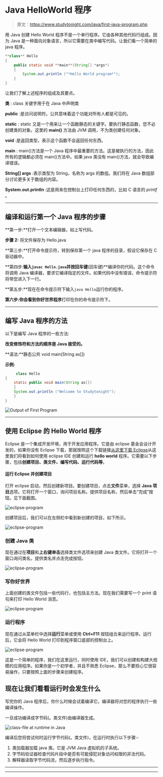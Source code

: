 # Java HelloWorld 程序

> 原文：<https://www.studytonight.com/java/first-java-program.php>

用 Java 创建 Hello World 程序不是一个单行程序。它由各种其他代码行组成。因为 Java 是一种面向对象语言，所以它需要在类中编写代码。让我们看一个简单的 java 程序。

```java
**class** Hello
{
  	public static void **main**(String[] *args*)
  	{
     	System.out.println ("*Hello World program*");
  	}
}
```

让我们了解上述程序的组成及其要点。

**类** : class 关键字用于在 Java 中声明类

**public** :是访问说明符。公共意味着这个功能对所有人都是可见的。

**static** : static 又是一个用来让一个函数静态的关键字。要执行静态函数，您不必创建类的对象。这里的 **main()** 方法由 JVM 调用，不为类创建任何对象。

**void** :是返回类型，表示这个函数不会返回任何东西。

**main** : main()方法是一个 Java 程序中最重要的方法。这是被执行的方法，因此所有的逻辑都必须在 main()方法中。如果 java 类没有 main()方法，就会导致编译错误。

**String[] args** :表示类型为 String，名称为 args 的数组。我们将在 Java 数组部分讨论更多关于数组的内容。

**System.out.println** :这是用来在控制台上打印任何东西的，比如 C 语言的 *printf* 。

* * *

## 编译和运行第一个 Java 程序的步骤

**第一步:**打开一个文本编辑器，如上写代码。

**步骤 2:** 将文件保存为 Hello.java

**第三步:**打开命令提示符，转到保存第一个 java 程序的目录，假设它保存在 C 驱动器中。

**第四步:**输入`javac Hello.java`并按回车键**(回车键)**编译你的代码。这个命令将调用 Java 编译器，要求它编译指定的文件。如果代码中没有错误，命令提示符将带您进入下一行。

**第五步:**现在在命令提示符下输入`java Hello`运行你的程序。

**第六步:**你会看到**你好世界程序**打印在你的命令提示符下。

* * *

## 编写 Java 程序的方法

以下是编写 Java 程序的一些方法:

**改变修饰符和方法的顺序是 Java 接受的。**

**语法:**静态公共 void main(String as[])

**示例:**

```java
	 class Hello
{
	static public void main(String as[])
	{
	System.out.println ("Welcome to Studytonight");
	}
} 

```

![Output of First Program](img/319d56b21402a390ef625f934af28f7b.png)

* * *

## 使用 Eclipse 的 Hello World 程序

Eclipse 是一个集成开发环境，用于开发应用程序。它是由 eclipse 基金会设计开发的，如果你没有 Eclipse 下载，那就按照这个下载链接[从这里下载 Eclipse](https://www.eclipse.org/downloads/)从这里我们将看到如何使用 eclipse IDE 创建和运行 **hello world** 程序。它需要以下步骤，包括**创建项目、类文件、编写代码、运行代码等**。

#### 运行 Eclipse 并创建项目

打开 eclipse 启动，然后创建新项目。要创建项目，点击**文件**菜单，选择 **Java 项目**选项。它将打开一个窗口，询问项目名称。提供项目名称，然后单击“完成”按钮。见下面截图。

![eclipse-program](img/ce8b7cd38d8d4014c604068262358d7d.png)

创建项目后，我们可以在左侧栏中看到新创建的项目，如下所示。

![eclipse-program](img/6f1d31514572f233b92f8e59b4297eb6.png)

### 创建 Java 类

现在通过在**项目**和**上右键单击**选择类文件选项来创建 Java 类文件。它将打开一个窗口询问类名，提供类名并点击完成按钮。

![eclipse-program](img/7441cbe044a01f008c231ae1085fd0cc.png)

### 写你好世界

上面创建的类文件包括一些代码行，也包括主方法。现在我们需要写一个 print 语句来打印 Hello World 消息。

![eclipse-program](img/42747bf70ca9e3021bbb76ef13885f4f.png)

### 运行程序

现在通过从菜单栏中选择**运行**菜单或使用 **Ctrl+F11** 按钮组合来运行程序。运行后，它会将 Hello World 打印到程序窗口底部的控制台上。

![eclipse-program](img/ad84ba43834c75cc50c85189c4643a42.png)

这是一个简单的程序，我们在这里运行，同时使用 IDE，我们可以创建和构建大规模的应用程序。如果你是一个初学者，并且不熟悉 Eclipse，那么不要担心它很容易操作，只要按照上面的步骤来创建程序。

## 现在让我们看看运行时会发生什么

写完你的 Java 程序后，你什么时候会试着编译它。编译器将对您的程序执行一些编译操作。

一旦成功编译成字节码(。类文件)由编译器生成。

![class-file at runtime in Java](img/06da72ddbd9435513e2f7d457575fbf4.png)

编译后您将尝试何时运行字节代码(。类文件)，在运行时执行以下步骤:-

1.  类加载器加载 java 类。它是 JVM Java 虚拟机的子系统。
2.  字节码验证器检查代码片段中是否有可能侵犯对象访问权限的非法代码。
3.  解释器读取字节代码流，然后逐步执行指令。

* * *

* * *